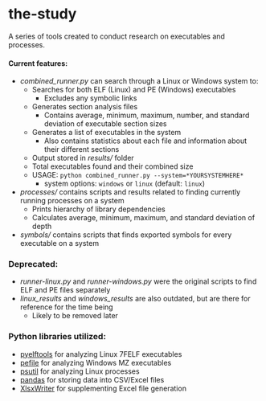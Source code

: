 # the-study
A series of tools created to conduct research on executables and processes.

#### Current features:
- *combined_runner.py* can search through a Linux or Windows system to: 
  - Searches for both ELF (Linux) and PE (Windows) executables
    - Excludes any symbolic links
  - Generates section analysis files
    - Contains average, minimum, maximum, number, and standard deviation of executable section sizes
  - Generates a list of executables in the system
    - Also contains statistics about each file and information about their different sections 
  - Output stored in *results/* folder
  - Total executables found and their combined size
  - USAGE: `python combined_runner.py --system=*YOURSYSTEMHERE*`
    - system options: `windows` or `linux` (default: `linux`)
- *processes/* contains scripts and results related to finding currently running processes on a system
  - Prints hierarchy of library dependencies
  - Calculates average, minimum, maximum, and standard deviation of depth
- *symbols/* contains scripts that finds exported symbols for every executable on a system

### Deprecated:
- *runner-linux.py* and *runner-windows.py* were the original scripts to find ELF and PE files separately
- *linux_results* and *windows_results* are also outdated, but are there for reference for the time being
  - Likely to be removed later

### Python libraries utilized:
- [pyelftools](https://github.com/eliben/pyelftools) for analyzing Linux 7FELF executables
- [pefile](https://github.com/erocarrera/pefile) for analyzing Windows MZ executables
- [psutil](https://psutil.readthedocs.io/en/latest/) for analyzing Linux processes
- [pandas](https://pandas.pydata.org/) for storing data into CSV/Excel files
- [XlsxWriter](https://xlsxwriter.readthedocs.io/index.html) for supplementing Excel file generation
